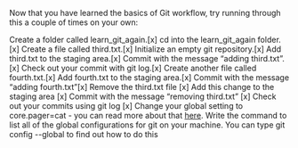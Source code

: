Now that you have learned the basics of Git workflow, try running through this a couple of times on your own:

Create a folder called learn_git_again.[x]
cd into the learn_git_again folder.[x]
Create a file called third.txt.[x]
Initialize an empty git repository.[x]
Add third.txt to the staging area.[x]
Commit with the message “adding third.txt”.[x]
Check out your commit with git log.[x]
Create another file called fourth.txt.[x]
Add fourth.txt to the staging area.[x]
Commit with the message “adding fourth.txt”[x]
Remove the third.txt file [x]
Add this change to the staging area [x]
Commit with the message “removing third.txt” [x]
Check out your commits using git log [x]
Change your global setting to core.pager=cat - you can read more about that [here](https://git-scm.com/book/en/v2/Customizing-Git-Git-Configuration).
Write the command to list all of the global configurations for git on your machine. You can type git config --global to find out how to do this
